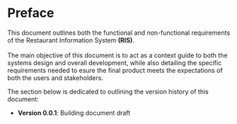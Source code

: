 # Preface 
This document outlines both the functional and non-functional requirements of the Restaurant Information System **(RIS)**.<br><br>
The main objective of this document is to act as a context guide to both the systems design and overall development, while also detailing the specific requirements needed to esure the final product meets the expectations of both the users and stakeholders.

The section below is dedicated to outlining the version history of this document:
- __Version 0.0.1__: Building document draft
